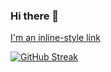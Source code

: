 ### Hi there 👋
[I'm an inline-style link](https://www.google.com)
<!--
**rftzmn/rftzmn** is a ✨ _special_ ✨ repository because its `README.md` (this file) appears on your GitHub profile.

Here are some ideas to get you started:

- 🔭 I’m currently working on ...
- 🌱 I’m currently learning ...
- 👯 I’m looking to collaborate on ...
- 🤔 I’m looking for help with ...
- 💬 Ask me about ...
- 📫 How to reach me: ...
- 😄 Pronouns: ...
- ⚡ Fun fact: ...
-->
[![GitHub Streak](https://streak-stats.demolab.com?user=rftzmn&theme=dark&hide_border=true&date_format=j%20M%5B%20Y%5D)](https://git.io/streak-stats)
